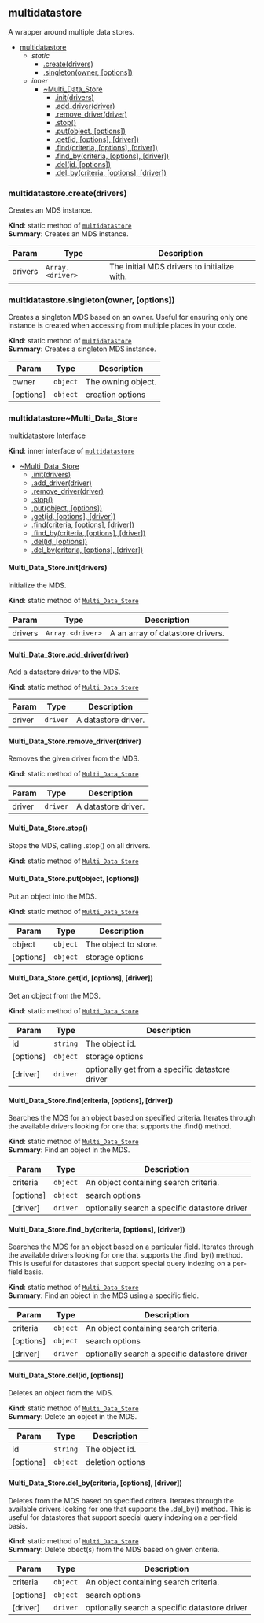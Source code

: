 <a name="module_multidatastore"></a>

## multidatastore
A wrapper around multiple data stores.


* [multidatastore](#module_multidatastore)
    * _static_
        * [.create(drivers)](#module_multidatastore.create)
        * [.singleton(owner, [options])](#module_multidatastore.singleton)
    * _inner_
        * [~Multi_Data_Store](#module_multidatastore..Multi_Data_Store)
            * [.init(drivers)](#module_multidatastore..Multi_Data_Store.init)
            * [.add_driver(driver)](#module_multidatastore..Multi_Data_Store.add_driver)
            * [.remove_driver(driver)](#module_multidatastore..Multi_Data_Store.remove_driver)
            * [.stop()](#module_multidatastore..Multi_Data_Store.stop)
            * [.put(object, [options])](#module_multidatastore..Multi_Data_Store.put)
            * [.get(id, [options], [driver])](#module_multidatastore..Multi_Data_Store.get)
            * [.find(criteria, [options], [driver])](#module_multidatastore..Multi_Data_Store.find)
            * [.find_by(criteria, [options], [driver])](#module_multidatastore..Multi_Data_Store.find_by)
            * [.del(id, [options])](#module_multidatastore..Multi_Data_Store.del)
            * [.del_by(criteria, [options], [driver])](#module_multidatastore..Multi_Data_Store.del_by)

<a name="module_multidatastore.create"></a>

### multidatastore.create(drivers)
Creates an MDS instance.

**Kind**: static method of [<code>multidatastore</code>](#module_multidatastore)  
**Summary**: Creates an MDS instance.  

| Param | Type | Description |
| --- | --- | --- |
| drivers | <code>Array.&lt;driver&gt;</code> | The initial MDS drivers to initialize with. |

<a name="module_multidatastore.singleton"></a>

### multidatastore.singleton(owner, [options])
Creates a singleton MDS based on an owner. Useful for ensuring only one instance
is created when accessing from multiple places in your code.

**Kind**: static method of [<code>multidatastore</code>](#module_multidatastore)  
**Summary**: Creates a singleton MDS instance.  

| Param | Type | Description |
| --- | --- | --- |
| owner | <code>object</code> | The owning object. |
| [options] | <code>object</code> | creation options |

<a name="module_multidatastore..Multi_Data_Store"></a>

### multidatastore~Multi\_Data\_Store
multidatastore Interface

**Kind**: inner interface of [<code>multidatastore</code>](#module_multidatastore)  

* [~Multi_Data_Store](#module_multidatastore..Multi_Data_Store)
    * [.init(drivers)](#module_multidatastore..Multi_Data_Store.init)
    * [.add_driver(driver)](#module_multidatastore..Multi_Data_Store.add_driver)
    * [.remove_driver(driver)](#module_multidatastore..Multi_Data_Store.remove_driver)
    * [.stop()](#module_multidatastore..Multi_Data_Store.stop)
    * [.put(object, [options])](#module_multidatastore..Multi_Data_Store.put)
    * [.get(id, [options], [driver])](#module_multidatastore..Multi_Data_Store.get)
    * [.find(criteria, [options], [driver])](#module_multidatastore..Multi_Data_Store.find)
    * [.find_by(criteria, [options], [driver])](#module_multidatastore..Multi_Data_Store.find_by)
    * [.del(id, [options])](#module_multidatastore..Multi_Data_Store.del)
    * [.del_by(criteria, [options], [driver])](#module_multidatastore..Multi_Data_Store.del_by)

<a name="module_multidatastore..Multi_Data_Store.init"></a>

#### Multi_Data_Store.init(drivers)
Initialize the MDS.

**Kind**: static method of [<code>Multi\_Data\_Store</code>](#module_multidatastore..Multi_Data_Store)  

| Param | Type | Description |
| --- | --- | --- |
| drivers | <code>Array.&lt;driver&gt;</code> | A an array of datastore drivers. |

<a name="module_multidatastore..Multi_Data_Store.add_driver"></a>

#### Multi_Data_Store.add\_driver(driver)
Add a datastore driver to the MDS.

**Kind**: static method of [<code>Multi\_Data\_Store</code>](#module_multidatastore..Multi_Data_Store)  

| Param | Type | Description |
| --- | --- | --- |
| driver | <code>driver</code> | A datastore driver. |

<a name="module_multidatastore..Multi_Data_Store.remove_driver"></a>

#### Multi_Data_Store.remove\_driver(driver)
Removes the given driver from the MDS.

**Kind**: static method of [<code>Multi\_Data\_Store</code>](#module_multidatastore..Multi_Data_Store)  

| Param | Type | Description |
| --- | --- | --- |
| driver | <code>driver</code> | A datastore driver. |

<a name="module_multidatastore..Multi_Data_Store.stop"></a>

#### Multi_Data_Store.stop()
Stops the MDS, calling .stop() on all drivers.

**Kind**: static method of [<code>Multi\_Data\_Store</code>](#module_multidatastore..Multi_Data_Store)  
<a name="module_multidatastore..Multi_Data_Store.put"></a>

#### Multi_Data_Store.put(object, [options])
Put an object into the MDS.

**Kind**: static method of [<code>Multi\_Data\_Store</code>](#module_multidatastore..Multi_Data_Store)  

| Param | Type | Description |
| --- | --- | --- |
| object | <code>object</code> | The object to store. |
| [options] | <code>object</code> | storage options |

<a name="module_multidatastore..Multi_Data_Store.get"></a>

#### Multi_Data_Store.get(id, [options], [driver])
Get an object from the MDS.

**Kind**: static method of [<code>Multi\_Data\_Store</code>](#module_multidatastore..Multi_Data_Store)  

| Param | Type | Description |
| --- | --- | --- |
| id | <code>string</code> | The object id. |
| [options] | <code>object</code> | storage options |
| [driver] | <code>driver</code> | optionally get from a specific datastore driver |

<a name="module_multidatastore..Multi_Data_Store.find"></a>

#### Multi_Data_Store.find(criteria, [options], [driver])
Searches the MDS for an object based on specified criteria. Iterates through the available
drivers looking for one that supports the .find() method.

**Kind**: static method of [<code>Multi\_Data\_Store</code>](#module_multidatastore..Multi_Data_Store)  
**Summary**: Find an object in the MDS.  

| Param | Type | Description |
| --- | --- | --- |
| criteria | <code>object</code> | An object containing search criteria. |
| [options] | <code>object</code> | search options |
| [driver] | <code>driver</code> | optionally search a specific datastore driver |

<a name="module_multidatastore..Multi_Data_Store.find_by"></a>

#### Multi_Data_Store.find\_by(criteria, [options], [driver])
Searches the MDS for an object based on a particular field. Iterates through the available
drivers looking for one that supports the .find_by() method. This is useful for datastores
that support special query indexing on a per-field basis.

**Kind**: static method of [<code>Multi\_Data\_Store</code>](#module_multidatastore..Multi_Data_Store)  
**Summary**: Find an object in the MDS using a specific field.  

| Param | Type | Description |
| --- | --- | --- |
| criteria | <code>object</code> | An object containing search criteria. |
| [options] | <code>object</code> | search options |
| [driver] | <code>driver</code> | optionally search a specific datastore driver |

<a name="module_multidatastore..Multi_Data_Store.del"></a>

#### Multi_Data_Store.del(id, [options])
Deletes an object from the MDS.

**Kind**: static method of [<code>Multi\_Data\_Store</code>](#module_multidatastore..Multi_Data_Store)  
**Summary**: Delete an object in the MDS.  

| Param | Type | Description |
| --- | --- | --- |
| id | <code>string</code> | The object id. |
| [options] | <code>object</code> | deletion options |

<a name="module_multidatastore..Multi_Data_Store.del_by"></a>

#### Multi_Data_Store.del\_by(criteria, [options], [driver])
Deletes from the MDS based on specified critera. Iterates through the available
drivers looking for one that supports the .del_by() method. This is useful for datastores
that support special query indexing on a per-field basis.

**Kind**: static method of [<code>Multi\_Data\_Store</code>](#module_multidatastore..Multi_Data_Store)  
**Summary**: Delete obect(s) from the MDS based on given criteria.  

| Param | Type | Description |
| --- | --- | --- |
| criteria | <code>object</code> | An object containing search criteria. |
| [options] | <code>object</code> | search options |
| [driver] | <code>driver</code> | optionally search a specific datastore driver |

